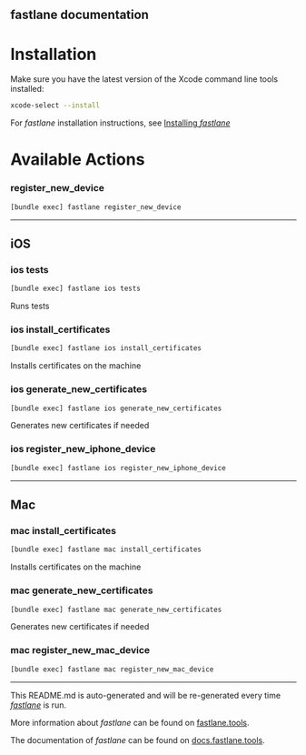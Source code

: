 fastlane documentation
----

# Installation

Make sure you have the latest version of the Xcode command line tools installed:

```sh
xcode-select --install
```

For _fastlane_ installation instructions, see [Installing _fastlane_](https://docs.fastlane.tools/#installing-fastlane)

# Available Actions

### register_new_device

```sh
[bundle exec] fastlane register_new_device
```



----


## iOS

### ios tests

```sh
[bundle exec] fastlane ios tests
```

Runs tests

### ios install_certificates

```sh
[bundle exec] fastlane ios install_certificates
```

Installs certificates on the machine

### ios generate_new_certificates

```sh
[bundle exec] fastlane ios generate_new_certificates
```

Generates new certificates if needed

### ios register_new_iphone_device

```sh
[bundle exec] fastlane ios register_new_iphone_device
```



----


## Mac

### mac install_certificates

```sh
[bundle exec] fastlane mac install_certificates
```

Installs certificates on the machine

### mac generate_new_certificates

```sh
[bundle exec] fastlane mac generate_new_certificates
```

Generates new certificates if needed

### mac register_new_mac_device

```sh
[bundle exec] fastlane mac register_new_mac_device
```



----

This README.md is auto-generated and will be re-generated every time [_fastlane_](https://fastlane.tools) is run.

More information about _fastlane_ can be found on [fastlane.tools](https://fastlane.tools).

The documentation of _fastlane_ can be found on [docs.fastlane.tools](https://docs.fastlane.tools).
